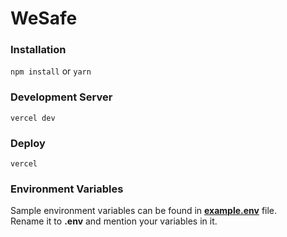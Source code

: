# WeSafe

### Installation
`npm install` or `yarn`

### Development Server
`vercel dev`

### Deploy
`vercel`

### Environment Variables
Sample environment variables can be found in [**example.env**](./example.env) file.  
Rename it to **.env** and mention your variables in it.